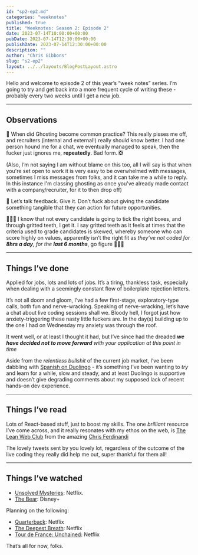 ```yaml
---
id: "sp2-ep2.md"
categories: "weeknotes"
published: true
title: "Weeknotes: Season 2: Episode 2"
date: 2023-07-14T10:00:00+00:00
pubDate: 2023-07-14T12:30:00+00:00
publishDate: 2023-07-14T12:30:00+00:00
description: ""
author: "Chris Gibbons"
slug: "s2-ep2"
layout: ../../layouts/BlogPostLayout.astro
---
```


Hello and welcome to episode 2 of this year&rsquo;s &ldquo;week notes&rdquo; series. I&rsquo;m going to try and get back into a more frequent cycle of writing these - probably every two weeks until I get a new job.

----

## Observations

👻 When did Ghosting become common practice? This really pisses me off, and recruiters (internal and external!) really should know better. I had one person hound me for a chat, we eventually managed to speak, then the fucker just ignores me, **repeatedly**. Bad form. ❎

(Also, I&lsquo;m not saying I am without blame on this too, all I will say is that when you're set open to work it is very easy to be overwhelmed with messages, sometimes I miss messages from folks, and it can take me a while to reply. In this instance I'm classing ghosting as once you've already made contact with a company/recruiter, for it to then drop off)

📣 Let&rsquo;s talk feedback. Give it. Don&rsquo;t fuck about giving the candidate something tangible that they can action for future opportunities.

👨🏼‍🎓 I know that not every candidate is going to tick the right boxes, and through gritted teeth, I get it. I say gritted teeth as it feels at times that the criteria used to grade candidates is skewed, whereby someone who can score highly on values, apparently isn&rsquo;t the right fit as _they&rsquo;ve not coded for **8hrs a day**, for the **last 6 months**_, go figure 🤷🏼‍♂️

----

## Things I&rsquo;ve done

Applied for jobs, lots and lots of jobs. It&rsquo;s a tiring, thankless task, especially when dealing with a seemingly constant flow of boilerplate rejection letters.

It&rsquo;s not all doom and gloom, I&rsquo;ve had a few first-stage, exploratory-type calls, both fun and nerve-wracking. Speaking of nerve-wracking, let&rsquo;s have a chat about live coding sessions shall we. Bloody hell, I forgot just how anxiety-triggering these nasty little fuckers are. In the day(s) building up to the one I had on Wednesday my anxiety was through the roof.

It went well, or at least I thought it had, but I&rsquo;ve since had the dreaded _**we have decided not to move forward** with your application at this point in time_

Aside from the _relentless bullshit_ of the current job market, I&rsquo;ve been dabbling with [Spanish on Duolingo](https://www.duolingo.com/course/es/en/Learn-Spanish) - it&rsquo;s something I&rsquo;ve been wanting to _try_ and learn for a while, slow and steady, and at least Duolingo is supportive and doesn&rsquo;t give degrading comments about my supposed lack of recent hands-on dev experience.

----

## Things I&rsquo;ve read

Lots of React-based stuff, just to boost my skills. The one *brilliant* resource I&rsquo;ve come across, and it really resonates with my ethos on the web, is [The Lean Web Club](https://leanwebclub.com/) from the amazing [Chris Ferdinandi](https://twitter.com/ChrisFerdinandi)

The lovely tweets sent by you lovely lot, regardless of the outcome of the live coding they really did help me out, super thankful for them all!

----

## Things I&rsquo;ve watched

- [Unsolved Mysteries](https://www.netflix.com/gb/title/81026055): Netflix.
- [The Bear](https://www.disneyplus.com/en-gb/series/the-bear/52m6nx7HoP5F): Disney+

Planning on the following:

- [Quarterback](https://www.netflix.com/gb/title/81482895): Netflix
- [The Deepest Breath](https://www.netflix.com/gb/title/81482895): Netflix
- [Tour de France: Unchained](https://www.netflix.com/gb/title/81153133): Netflix

That&rsquo;s all for now, folks.
